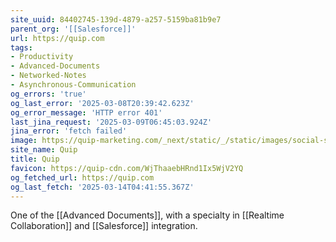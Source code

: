 ```yaml
---
site_uuid: 84402745-139d-4879-a257-5159ba81b9e7
parent_org: '[[Salesforce]]'
url: https://quip.com
tags:
- Productivity
- Advanced-Documents
- Networked-Notes
- Asynchronous-Communication
og_errors: 'true'
og_last_error: '2025-03-08T20:39:42.623Z'
og_error_message: 'HTTP error 401'
last_jina_request: '2025-03-09T06:45:03.924Z'
jina_error: 'fetch failed'
image: https://quip-marketing.com/_next/static/_/static/images/social-share-quip.6fbc4455618f010b057181f0fb13fd87.png
site_name: Quip
title: Quip
favicon: https://quip-cdn.com/WjThaaebHRnd1Ix5WjV2YQ
og_fetched_url: https://quip.com
og_last_fetch: '2025-03-14T04:41:55.367Z'
---
```



One of the [[Advanced Documents]], with a specialty in [[Realtime Collaboration]] and [[Salesforce]] integration.  

